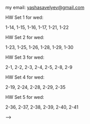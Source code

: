 my email: yashasavelyev@gmail.com 

HW Set 1 for wed:

1-14, 1-15, 1-16, 1-17, 1-21, 1-22   


HW Set 2 for wed:

1-23, 1-25, 1-26, 1-28, 1-29, 1-30  

HW Set 3 for wed:

2-1, 2-2, 2-3, 2-4, 2-5, 2-8, 2-9  

HW Set 4 for wed:

2-19, 2-24,  2-28, 2-29, 2-35  

HW Set 5 for wed:

2-36, 2-37, 2-38, 2-39, 2-40, 2-41  

<!--  -->
<!-- HW set 3 for fri: -->
<!--  -->
<!-- 2-28, 2-29, 2-35, 2-36, 2-37, 2-28, 2-39 -->
<!--  -->
<!--  -->
<!-- HW set 4 for fri: -->
<!--  -->
<!-- 1) Show that the special case of inverse function theorem for an $f$ with $f' (a) = id$, implies the general case.   -->
<!-- 2-40, 2-41, 3-7, 3-8, 3-10, 3-13   -->
<!--  -->
<!-- hw 5 fri: -->
<!--  -->
<!-- 3.16, 3.22, 3-23, 3-26, 3-28, 3-36 -->
<!--  -->

<!--  -->
<!-- HW Set 2 for thur -->
<!--  -->
<!-- 2-17: a,b, c, 2-19, 2-22, 2-23, 2-28, 2-29 -->
<!--  -->
<!-- HW set 3 for wed -->
<!--  -->
<!-- Show that the special case of inverse function theorem for an $f$ with $f' (a) = id$, implies the general case.   -->
<!-- 2-40, 2-41, 2-36, 2-37, 2-38   -->
<!--  -->
<!-- Hw 4 for wed -->
<!--  -->
<!-- 3-7, 3-8, 3-10, 3-14 -->
<!--  -->
<!-- hw 5 wed -->
<!--  -->
<!-- 3.16, 3.22, 3-23, 3-26, 3-28, 3-36 -->
<!--  -->
<!-- hw 6 wed -->
<!--  -->
<!-- 3-37, 3-41 -->
<!--  -->
<!-- hw 7 same wed -->
<!--  -->
<!-- 4-1, 4-2, 4-3 -->
<!--  -->
<!-- Hw 8 for thurs -->
<!--  -->
<!-- 4-13, 4-14, 4-19 -->
<!--  -->
<!-- HW 9 for thurs -->
<!--  -->
<!-- 4-23, 4-24, 4-25, 4-26, 4-27 -->
<!-- 1) Prove that an infinite subset of a countably infinite set is countably infinite. -->
<!-- 1.1:  2, 3, 4, 5, 6a, 10 -->
<!--  -->
<!-- HW Set 2 for tue -->
<!--  -->
<!-- 1) Prove that a bounded sequence has a convergent subsequence. -->
<!--  -->
<!-- 1.2: 14, 17, 20   -->
<!-- 1.3: 26, 31   -->
<!-- 1.4: 34, 41, 42, 43   -->
<!--  -->
<!-- HW Set 3 for tue -->
<!--  -->
<!-- 2.1: 3, 5   -->
<!-- 2.2: 10, 11, 14   -->
<!-- 2.3: 18   -->
<!-- 2.4: 24, 25, 26   -->
<!-- 3.1: 1, 8   -->
<!-- 3.2: 12   -->
<!-- <!-- 3.3 19, 20, 25, 38, 40 --> -->
<!--  -->
<!-- HW set 4 for fri -->
<!--  -->
<!-- 3.3: 19, 24, 30, 36, 39 -->
<!--  -->
<!-- set 5 for fri -->
<!--  -->
<!-- 3.4: 41 -->
<!-- 4.1: 1, 3 -->
<!-- 4.2: 11, 14, -->
<!-- 4.3: 16, 28, 30 -->
<!--  -->
<!-- set 6 for fri -->
<!--  -->
<!-- 4.4: 37   -->
<!-- 5.1: 1, 3, 5   -->
<!-- 5.2: 6, 7, 9   -->
<!-- 5.3: 12    -->
<!-- 5.5: 18   -->
<!-- 5.6: 28   -->
<!-- 5.7: 33 -->
<!--  -->
<!-- set 7 for fri -->
<!--  -->
<!-- 6.1: 1, 2   -->
<!-- 6.2: 14, 15, 16   -->
<!-- 6.3: 18, 19, 21   -->
<!-- 6.4: 29   -->
<!--  -->
<!-- set 8 for next tue -->
<!--  -->
<!-- 6.5: 32, 34, 36 -->
